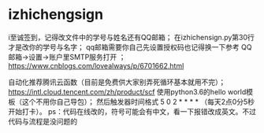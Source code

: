 # izhichengsign
i至诚签到，记得改文件中的学号与姓名还有QQ邮箱；
在izhichensign.py第30行才是改你的学号与名字；
qq邮箱需要你自己先设置授权码也记得换一下参考            QQ邮箱->设置->账户里SMTP服务打开 ；
https://www.cnblogs.com/lovealways/p/6701662.html

自动化推荐腾讯云函数（目前是免费供大家别弄死循环基本就用不完）；
https://intl.cloud.tencent.com/zh/product/scf
使用python3.6的hello world模板（这个不用你自己导包）；
然后触发器时间格式 5 0 2 * * * * （每天2点0分5秒开始打卡）。
ps：代码在线改的，符号可能会有中文，看一下报错改成英文。不过代码与流程是没问题的
